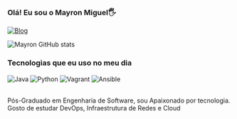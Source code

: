 ### Olá! Eu sou o Mayron Miguel🖐️

[![Blog](https://img.shields.io/badge/LinkedIn-0077B5?style=for-the-badge&logo=linkedin&logoColor=white/)](https://linkedin.com/in/mayron-miguel-de-freitas/)

![Mayron GitHub stats](https://github-readme-stats.vercel.app/api?username=mayronmiguel&show_icons=true&theme=tokyonight)

### Tecnologias que eu uso no meu dia 
<div style="display: inline_block">
  <img align="center" alt="Java" src="https://img.shields.io/badge/Java-ED8B00?style=for-the-badge&logo=openjdk&logoColor=white" />
  <img align="center" alt="Python" src="https://img.shields.io/badge/Python-14354C?style=for-the-badge&logo=python&logoColor=white" />
  <img align="center" alt="Vagrant" link rel="stylesheet" type='text/css' href="https://cdn.jsdelivr.net/gh/devicons/devicon@latest/devicon.min.css" /> 

  
  <img align="center" alt="Ansible" src="https://cdn.jsdelivr.net/gh/devicons/devicon@latest/icons/ansible/ansible-original-wordmark.svg" />
  
  
          
          
          
</div><br>

  Pós-Graduado em Engenharia de Software, sou Apaixonado por tecnologia. Gosto de estudar DevOps, Infraestrutura de Redes e Cloud
  

